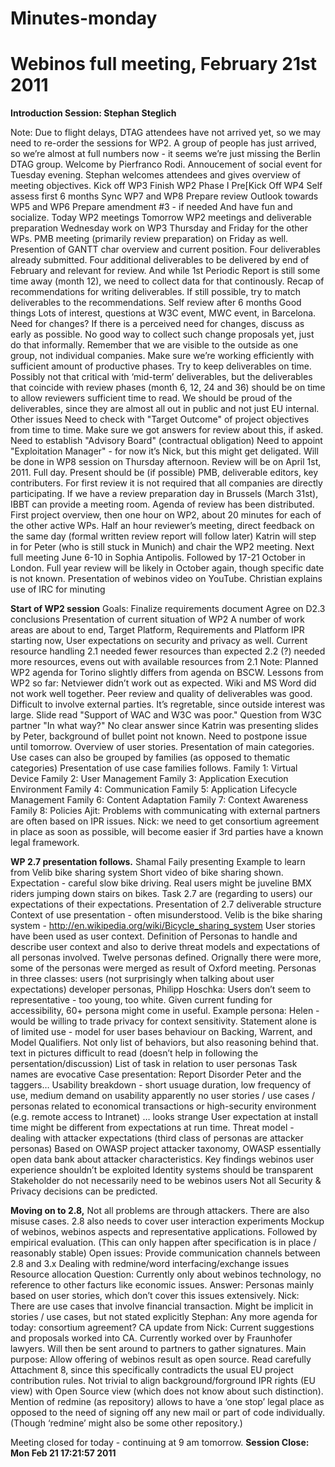 Minutes-monday
==============

Webinos full meeting, February 21st 2011
========================================

**Introduction Session: Stephan Steglich**

Note: Due to flight delays, DTAG attendees have not arrived
yet, so we may need to re-order the sessions for WP2.
A group of people has just arrived, so we’re almost at full numbers
now - it seems we’re just missing the Berlin DTAG group.
Welcome by Pierfranco Rodi.
Annoucement of social event for Tuesday evening.
Stephan welcomes attendees and gives overview of
meeting objectives.
Kick off WP3
Finish WP2 Phase I
Pre[Kick Off WP4
Self assess first 6 months
Sync WP7 and WP8
Prepare review
Outlook towards WP5 and WP6
Prepare amendment #3 - if needed
And have fun and socialize.
Today WP2 meetings
Tomorrow WP2 meetings and deliverable preparation
Wednesday work on WP3
Thursday and Friday for the other WPs.
PMB meeting (primarily review preparation) on Friday as well.
Presention of GANTT char overview and current position.
Four deliverables already submitted.
Four additional deliverables to be delivered
by end of February and relevant for review.
And while 1st Periodic Report is still some time
away (month 12), we need to collect data for that
continously.
Recap of recommendations for writing deliverables.
If still possible, try to match deliverables to the recommendations.
Self review after 6 months
Good things
Lots of interest, questions at W3C event, MWC event, in Barcelona.
Need for changes?
If there is a perceived need for changes, discuss as early as possible.
No good way to collect such change proposals yet, just do that informally.
Remember that we are visible to the outside as one group, not individual companies.
Make sure we’re working efficiently with sufficient amount of productive phases.
Try to keep deliverables on time. Possibly not that critical with ‘mid-term’ deliverables, but the deliverables that coincide with review phases (month 6, 12, 24 and 36) should be on time to allow reviewers sufficient time to read.
We should be proud of the deliverables, since they
are almost all out in public and not just EU internal.
Other issues
Need to check with "Target Outcome" of project objectives from time to time.
Make sure we got answers for review about this, if asked.
Need to establish "Advisory Board" (contractual obligation)
Need to appoint "Exploitation Manager" - for now it’s Nick, but this might get deligated. Will be done in WP8 session
on Thursday afternoon.
Review will be on April 1st, 2011. Full day.
Present should be (if possible) PMB, deliverable editors,
key contributers.
For first review it is not required that all companies
are directly participating.
If we have a review preparation day in Brussels (March 31st),
IBBT can provide a meeting room.
Agenda of review has been distributed.
First project overview, then one hour on WP2, about 20 minutes for each of the other
active WPs.
Half an hour reviewer’s meeting, direct feedback on the same day (formal written review report will follow later)
Katrin will step in for Peter (who is still stuck in Munich) and chair the WP2 meeting.
Next full meeting June 6-10 in Sophia Antipolis.
Followed by 17-21 October in London.
Full year review will be likely in October again, though specific date is not known.
Presentation of webinos video on YouTube.
Christian explains use of IRC for minuting

**Start of WP2 session**
Goals:
Finalize requirements document
Agree on D2.3 conclusions
Presentation of current situation of WP2
A number of work areas are about to end, Target Platform, Requirements and Platform IPR
starting now, User expectations on security and privacy as well.
Current resource handling
2.1 needed fewer resources than expected
2.2 (?) needed more resources, evens out with available resources from 2.1
Note: Planned WP2 agenda for Torino slightly differs from agenda on BSCW.
Lessons from WP2 so far:
Netviewer didn’t work out as expected.
Wiki and MS Word did not work well together.
Peer review and quality of deliverables was good.
Difficult to involve external parties.
It’s regretable, since outside interest was large.
Slide read "Support of WAC and W3C was poor."
Question from W3C partner "In what way?"
No clear answer since Katrin was presenting slides by Peter, background of bullet point not known. Need to postpone issue until tomorrow.
Overview of user stories.
Presentation of main categories.
Use cases can also be grouped by families (as opposed to thematic categories)
Presentation of use case families follows.
Family 1: Virtual Device
Family 2: User Management
Family 3: Application Execution Environment
Family 4: Communication
Family 5: Application Lifecycle Management
Family 6: Content Adaptation
Family 7: Context Awareness
Family 8: Policies
Ajit: Problems with communicating with external partners are often based on IPR issues.
Nick: we need to get consortium agreement in place as soon as possible, will become easier if 3rd parties have a known legal framework.

**WP 2.7 presentation follows.**
Shamal Faily presenting
Example to learn from Velib bike sharing system
Short video of bike sharing shown.
Expectation - careful slow bike driving.
Real users might be juveline BMX riders jumping down stairs on bikes.
Task 2.7 are (regarding to users) our expectations of their expectations.
Presentation of 2.7 deliverable structure
Context of use presentation - often misunderstood.
Velib is the bike sharing system - http://en.wikipedia.org/wiki/Bicycle_sharing_system
User stories have been used as user context.
Definition of Personas to handle and describe user context and also
to derive threat models and expectations of all personas involved.
Twelve personas defined.
Orignally there were more, some of the personas were merged as result of Oxford meeting.
Personas in three classes: users (not surprisingly when talking about user expectations)
developer personas,
Philipp Hoschka: Users don’t seem to representative - too young, too white.
Given current funding for accessibility, 60+ persona might come in useful.
Example persona: Helen - would be willing to trade privacy for context sensitivity.
Statement alone is of limited use - model for user bases behaviour on Backing, Warrent, and Model Qualifiers.
Not only list of behaviors, but also reasoning behind that.
text in pictures difficult to read (doesn’t help in following the persentation/discussion)
List of task in relation to user personas
Task names are evocative
Case presentation: Report Disorder
Peter and the taggers…
Usability breakdown - short usuage duration, low frequency of use, medium demand on usability
apparently no user stories / use cases / personas related to economical transactions or high-security environment (e.g. remote access to Intranet) … looks strange
User expectation at install time might be different from expectations at run time.
Threat model - dealing with attacker expectations (third class of personas are attacker personas)
Based on OWASP project attacker taxonomy, OWASP essentially open data bank about attacker characteristics.
Key findings
webinos user experience shouldn’t be exploited
Identity systems should be transparent
Stakeholder do not necessarily need to be webinos users
Not all Security & Privacy decisions can be predicted.

**Moving on to 2.8,**
Not all problems are through attackers. There are also misuse cases.
2.8 also needs to cover user interaction experiments
Mockup of webinos, webinos aspects and representative applications.
Followed by empirical evaluation.
(This can only happen after specification is in place / reasonably stable)
Open issues:
Provide communication channels between 2.8 and 3.x
Dealing with redmine/word interfacing/exchange issues
Resource allocation
Question: Currently only about webinos technology, no reference to other
facturs like economic issues.
Answer: Personas mainly based on user stories, which don’t cover this issues extensively.
Nick: There are use cases that involve financial transaction.
Might be implicit in stories / use cases, but not stated explicitly
Stephan: Any more agenda for today: consortium agreement?
CA update from Nick: Current suggestions and proposals worked into CA.
Currently worked over by Fraunhofer lawyers.
Will then be sent around to partners to gather signatures.
Main purpose: Allow offering of webinos result as open source.
Read carefully Attachment 8, since this specifically contradicts the usual
EU project contribution rules.
Not trivial to align background/forground IPR rights (EU view) with Open Source
view (which does not know about such distinction).
Mention of redmine (as repository) allows to have a ‘one stop’ legal place as
opposed to the need of signing off any new mail or part of code individually.
(Though ‘redmine’ might also be some other repository.)

Meeting closed for today - continuing at 9 am tomorrow.
**Session Close: Mon Feb 21 17:21:57 2011**

